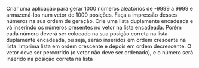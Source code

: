 Criar uma aplicação para gerar 1000 números aleatórios de -9999 a 9999 e armazená-los  num vetor de 1000 posições. Faça a impressão desses números na sua ordem de geração. Crie uma lista duplamente encadeada e vá inserindo os números presentes no vetor na lista encadeada. Porém cada número deverá ser colocado na sua posição correta na lista duplamente encadeada, ou seja,  serão inseridos em ordem crescente na lista. Imprima lista em ordem crescente e depois em ordem decrescente. O vetor deve ser percorrido (o vetor não deve ser ordenado), e o número será inserido na posição correta na lista
